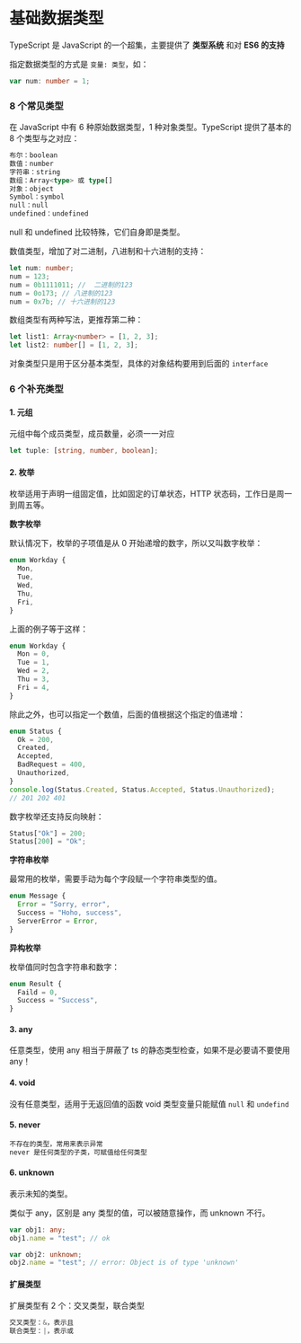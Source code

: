 # 基础数据类型

TypeScript 是 JavaScript 的一个超集，主要提供了 **类型系统** 和对 **ES6 的支持**

指定数据类型的方式是 `变量: 类型`，如：

```ts
var num: number = 1;
```

### 8 个常见类型

在 JavaScript 中有 6 种原始数据类型，1 种对象类型。TypeScript 提供了基本的 8 个类型与之对应：

```ts
布尔：boolean
数值：number
字符串：string
数组：Array<type> 或 type[]
对象：object
Symbol：symbol
null：null
undefined：undefined
```

null 和 undefined 比较特殊，它们自身即是类型。

数值类型，增加了对二进制，八进制和十六进制的支持：

```ts
let num: number;
num = 123;
num = 0b1111011; //  二进制的123
num = 0o173; // 八进制的123
num = 0x7b; // 十六进制的123
```

数组类型有两种写法，更推荐第二种：

```ts
let list1: Array<number> = [1, 2, 3];
let list2: number[] = [1, 2, 3];
```

对象类型只是用于区分基本类型，具体的对象结构要用到后面的 `interface`

### 6 个补充类型

#### 1. 元组

元组中每个成员类型，成员数量，必须一一对应

```ts
let tuple: [string, number, boolean];
```

#### 2. 枚举

枚举适用于声明一组固定值，比如固定的订单状态，HTTP 状态码，工作日是周一到周五等。

**数字枚举**

默认情况下，枚举的子项值是从 0 开始递增的数字，所以又叫数字枚举：

```ts
enum Workday {
  Mon,
  Tue,
  Wed,
  Thu,
  Fri,
}
```

上面的例子等于这样：

```ts
enum Workday {
  Mon = 0,
  Tue = 1,
  Wed = 2,
  Thu = 3,
  Fri = 4,
}
```

除此之外，也可以指定一个数值，后面的值根据这个指定的值递增：

```ts
enum Status {
  Ok = 200,
  Created,
  Accepted,
  BadRequest = 400,
  Unauthorized,
}
console.log(Status.Created, Status.Accepted, Status.Unauthorized);
// 201 202 401
```

数字枚举还支持反向映射：

```ts
Status["Ok"] = 200;
Status[200] = "Ok";
```

**字符串枚举**

最常用的枚举，需要手动为每个字段赋一个字符串类型的值。

```ts
enum Message {
  Error = "Sorry, error",
  Success = "Hoho, success",
  ServerError = Error,
}
```

**异构枚举**

枚举值同时包含字符串和数字：

```ts
enum Result {
  Faild = 0,
  Success = "Success",
}
```

#### 3. any

任意类型，使用 any 相当于屏蔽了 ts 的静态类型检查，如果不是必要请不要使用 any！

#### 4. void

没有任意类型，适用于无返回值的函数
void 类型变量只能赋值 `null` 和 `undefind`

#### 5. never

```ts
不存在的类型，常用来表示异常
never 是任何类型的子类，可赋值给任何类型
```

#### 6. unknown

表示未知的类型。

类似于 any，区别是 any 类型的值，可以被随意操作，而 unknown 不行。

```ts
var obj1: any;
obj1.name = "test"; // ok

var obj2: unknown;
obj2.name = "test"; // error: Object is of type 'unknown'
```

#### 扩展类型

扩展类型有 2 个：交叉类型，联合类型

```ts
交叉类型：&，表示且
联合类型：|，表示或
```
